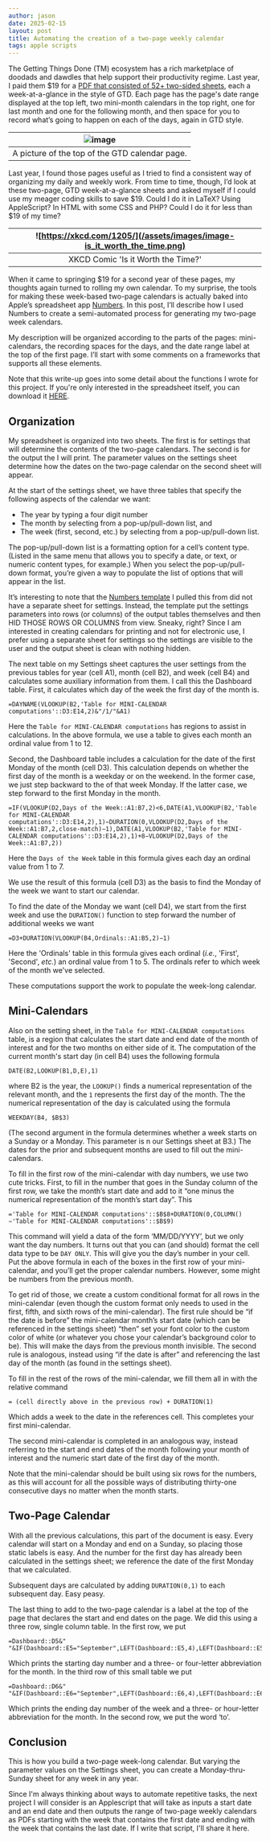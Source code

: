 ```yaml
---
author: jason
date: 2025-02-15
layout: post
title: Automating the creation of a two-page weekly calendar
tags: apple scripts
---
```


The Getting Things Done (TM) ecosystem has a rich marketplace of doodads and dawdles that help support their productivity regime.  Last year, I paid them \$19 for a [PDF that consisted of 52+ two-sided sheets](https://store.gettingthingsdone.com/product/2025-gtd-calendar/), each a week-at-a-glance in the style of GTD.  Each page has the page's date range displayed at the top left, two mini-month calendars in the top right, one for last month and one for the following month, and then space for you to record what’s going to happen on each of the days, again in GTD style.

| ![image](/assets/images/image-GTDsheettop.png)|
|:--:|
| A picture of the top of the GTD calendar page.|

Last year, I found those pages useful as I tried to find a consistent way of organizing my daily and weekly work.  From time to time, though, I’d look at these two-page, GTD week-at-a-glance sheets and asked myself if I could use my meager coding skills to save \$19.	Could I do it in LaTeX?  Using AppleScript?  In HTML with some CSS and PHP?  Could I do it for less than &#36;19 of my time?


| ![https://xkcd.com/1205/](/assets/images/image-is_it_worth_the_time.png)|
| :--------------------------------------------------------------------------------: |
|                         XKCD Comic 'Is it Worth the Time?'                         |

When it came to springing &#36;19 for a second year of these pages, my thoughts again turned to rolling my own calendar.  To my surprise, the tools for making these week-based two-page calendars is actually baked into Apple’s spreadsheet app [Numbers](https://www.apple.com/in/numbers/).  In this post, I’ll describe how I used Numbers to create a semi-automated process for generating my two-page week calendars.

My description will be organized according to the parts of the pages:  mini-calendars, the recording spaces for the days, and the date range label at the top of the first page.  I’ll start with some comments on a frameworks that supports all these elements.

Note that this write-up goes into some detail about the functions I wrote for this project.  If you're only interested in the spreadsheet itself, you can download it [HERE](/assets/docs/Weekly-calendar-250210v3.numbers).

## Organization

My spreadsheet is organized into two sheets.  The first is for settings that will determine the contents of the two-page calendars.  The second is for the output the I will print.  The parameter values on the settings sheet determine how the dates on the two-page calendar on the second sheet will appear.

At the start of the settings sheet, we have three tables that specify the following aspects of the calendar we want:

- The year by typing a four digit number
- The month by selecting from a pop-up/pull-down list, and
- The week (first, second, etc.) by selecting from a pop-up/pull-down list.

The pop-up/pull-down list is a formatting option for a cell’s content type.  (Listed in the same menu that allows you to specify a date, or text, or numeric content types, for example.) When you select the pop-up/pull-down format, you’re given a way to populate the list of options that will appear in the list.

It’s interesting to note that the [Numbers template](/assets/docs/apple-numbers-calendar-template.numbers) I pulled this from did not have a separate sheet for settings.  Instead, the template put the settings parameters into rows (or columns) of the output tables themselves and then HID THOSE ROWS OR COLUMNS from view.  Sneaky, right?  Since I am interested in creating calendars for printing and not for electronic use, I prefer using a separate sheet for settings so the settings are visible to the user and the output sheet is clean with nothing hidden.  

The next table on my Settings sheet captures the user settings from the previous tables for year (cell A1), month (cell B2), and week (cell B4) and calculates some auxiliary information from them.  I call this the Dashboard table.  First, it calculates which day of the week the first day of the month is.

```Excel
=DAYNAME(VLOOKUP(B2,'Table for MINI-CALENDAR computations'::D3:E14,2)&"/1/"&A1)
```

Here the `Table for MINI-CALENDAR computations` has regions to assist in calculations.  In the above formula, we use a table to gives each month an ordinal value from 1 to 12.  

Second, the Dashboard table includes a calculation for the date of the first Monday of the month (cell D3).  This calculation depends on whether the first day of the month is a weekday or on the weekend.  In the former case, we just step backward to the of that week Monday.  If the latter case, we step forward to the first Monday in the month.  

```excel
=IF(VLOOKUP(D2,Days of the Week::A1:B7,2)<6,DATE(A1,VLOOKUP(B2,'Table for MINI-CALENDAR computations'::D3:E14,2),1)−DURATION(0,VLOOKUP(D2,Days of the Week::A1:B7,2,close-match)−1),DATE(A1,VLOOKUP(B2,'Table for MINI-CALENDAR computations'::D3:E14,2),1)+8−VLOOKUP(D2,Days of the Week::A1:B7,2))
```

Here the `Days of the Week` table in this formula gives each day an ordinal value from 1 to 7.  

We use the result of this formula (cell D3) as the basis to find the Monday of the week we want to start our calendar. 

To find the date of the Monday we want (cell D4), we start from the first week and use the `DURATION()` function to step forward the number of additional weeks we want   

```excel
=D3+DURATION(VLOOKUP(B4,Ordinals::A1:B5,2)−1)
```

Here the 'Ordinals' table in this formula gives each ordinal (*i.e.*, 'First', 'Second', *etc.*) an ordinal value from 1 to 5.  The ordinals refer to which week of the month we've selected.  

These computations support the work to populate the week-long calendar.

## Mini-Calendars

Also on the setting sheet, in the `Table for MINI-CALENDAR computations` table, is a region that calculates the start date and end date of the month of interest and for the two months on either side of it.  The computation of the current month's start day (in cell B4) uses the following formula

```excel
DATE(B2,LOOKUP(B1,D,E),1)
```

where B2 is the year, the `LOOKUP()` finds a numerical representation of the relevant month, and the `1` represents the first day of the month.  The the numerical representation of the day is calculated using the formula

```excel
WEEKDAY(B4, $B$3)
```

(The second argument in the formula determines whether a week starts on a Sunday or a Monday.  This parameter is n our Settings sheet at B3.)  The dates for the prior and subsequent months are used to fill out the mini-calendars.  

To fill in the first row of the mini-calendar with day numbers, we use two cute tricks.  First, to fill in the number that goes in the Sunday column of the first row, we take the month’s start date and add to it “one minus the numerical representation of the month’s start day”.  This 

```excel
='Table for MINI-CALENDAR computations'::$B$8+DURATION(0,COLUMN()−'Table for MINI-CALENDAR computations'::$B$9)  
```

This command will yield a data of the form ‘MM/DD/YYYY’, but we only want the day numbers.  It turns out that you can (and should) format the cell data type to be `DAY ONLY`.  This will give you the day’s number in your cell.  Put the above formula in each of the boxes in the first row of your mini-calendar, and you’ll get the proper calendar numbers.  However, some might be numbers from the previous month.

To get rid of those, we create a custom conditional format for all rows in the mini-calendar (even though the custom format only needs to used in the first, fifth, and sixth rows of the mini-calendar). The first rule should be “if the date is before” the mini-calendar month’s start date (which can be referenced in the settings sheet) “then” set your font color to the custom color of white (or whatever you chose your calendar’s background color to be).  This will make the days from the previous month invisible.  The second rule is analogous, instead using “if the date is after” and referencing the last day of the month (as found in the settings sheet).

To fill in the rest of the rows of the mini-calendar, we fill them all in with the relative command

```excel
= (cell directly above in the previous row) + DURATION(1)
```

Which adds a week to the date in the references cell.  This completes your first mini-calendar.

The second mini-calendar is completed in an analogous way, instead referring to the start and end dates of the month following your month of interest and the numeric start date of the first day of the month.

Note that the mini-calendar should be built using six rows for the numbers, as this will account for all the possible ways of distributing thirty-one consecutive days no matter when the month starts.

## Two-Page Calendar

With all the previous calculations, this part of the document is easy.  Every calendar will start on a Monday and end on a Sunday, so placing those static labels is easy.  And the number for the first day has already been calculated in the settings sheet; we reference the date of the first Monday that we calculated.

Subsequent days are calculated by adding `DURATION(0,1)` to each subsequent day.  Easy peasy.

The last thing to add to the two-page calendar is a label at the top of the page that declares the start and end dates on the page.  We did this using a three row, single column table.  In the first row, we put

```excel
=Dashboard::D5&" "&IF(Dashboard::E5="September",LEFT(Dashboard::E5,4),LEFT(Dashboard::E5,3))
```
  
Which prints the starting day number and a three- or four-letter abbreviation for the month.  In the third row of this small table we put

```excel
=Dashboard::D6&" "&IF(Dashboard::E6="September",LEFT(Dashboard::E6,4),LEFT(Dashboard::E6,3))
```  

Which prints the ending day number of the week and a three- or hour-letter abbreviation for the month.  In the second row, we put the word ‘to’.

## Conclusion

This is how you build a two-page week-long calendar.  But varying the parameter values on the Settings sheet, you can create a Monday-thru-Sunday sheet for any week in any year.

Since I'm always thinking about ways to automate repetitive tasks, the next project I will consider is an Applescript that will take as inputs a start date and an end date and then outputs the range of two-page weekly calendars as PDFs starting with the week that contains the first date and ending with the week that contains the last date.  If I write that script, I'll share it here.
